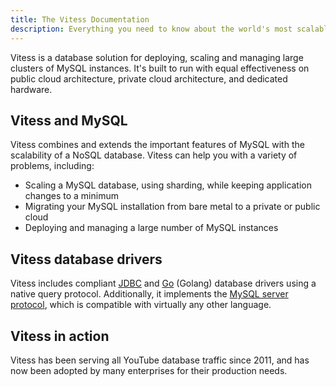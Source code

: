 ```yaml
---
title: The Vitess Documentation
description: Everything you need to know about the world's most scalable open-source MySQL platform
---
```


Vitess is a database solution for deploying, scaling and managing large clusters of MySQL instances. It's built to run with equal effectiveness on public cloud architecture, private cloud architecture, and dedicated hardware.

## Vitess and MySQL

Vitess combines and extends the important features of MySQL with the scalability of a NoSQL database. Vitess can help you with a variety of problems, including:

* Scaling a MySQL database, using sharding, while keeping application changes to a minimum
* Migrating your MySQL installation from bare metal to a private or public cloud
* Deploying and managing a large number of MySQL instances

## Vitess database drivers

Vitess includes compliant [JDBC](https://github.com/vitessio/vitess/tree/master/java) and [Go](https://godoc.org/vitess.io/vitess/go) (Golang) database drivers using a native query protocol. Additionally, it implements the [MySQL server protocol](https://dev.mysql.com/doc/internals/en/client-server-protocol.html), which is compatible with virtually any other language.

## Vitess in action

Vitess has been serving all YouTube database traffic since 2011, and has now been adopted by many enterprises for their production needs.
